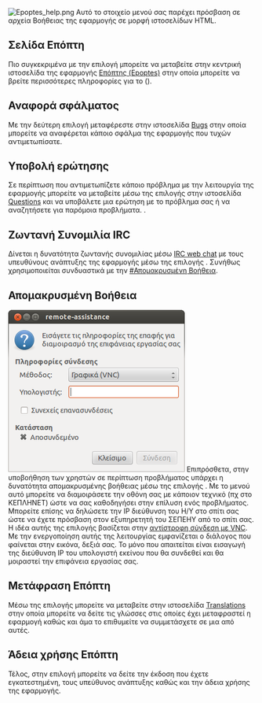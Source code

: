 ![Epoptes_help.png‎](Epoptes_help.png‎ "Epoptes_help.png‎") Αυτό το
στοιχείο μενού σας παρέχει πρόσβαση σε αρχεία Βοήθειας της εφαρμογής
σε μορφή ιστοσελίδων HTML.



## Σελίδα Επόπτη

Πιο συγκεκριμένα με την επιλογή  μπορείτε να μεταβείτε στην κεντρική
ιστοσελίδα της εφαρμογής [Επόπτης (Epoptes)](http://www.epoptes.org)
στην οποία μπορείτε να βρείτε περισσότερες πληροφορίες για το  ().

## Αναφορά σφάλματος

Με την δεύτερη επιλογή  μεταφέρεστε στην ιστοσελίδα
[Bugs](https://bugs.launchpad.net/epoptes) στην οποία μπορείτε να
αναφέρεται κάποιο σφάλμα της εφαρμογής που τυχών αντιμετωπίσατε.

## Υποβολή ερώτησης

Σε περίπτωση που αντιμετωπίζετε κάποιο πρόβλημα με την λειτουργία της
εφαρμογής μπορείτε να μεταβείτε μέσω της επιλογής  στην ιστοσελίδα
[Questions](https://answers.launchpad.net/epoptes) και να υποβάλετε μια
ερώτηση με το πρόβλημα σας ή να αναζητήσετε για παρόμοια προβλήματα. .

## Ζωντανή Συνομιλία IRC

Δίνεται η δυνατότητα ζωντανής συνομιλίας μέσω [IRC web
chat](IRC "wikilink") με τους υπευθύνους ανάπτυξης της εφαρμογής μέσω
της επιλογής . Συνήθως χρησιμοποιείται συνδυαστικά με την
[\#Απομακρυσμένη Βοήθεια](#Απομακρυσμένη_Βοήθεια "wikilink").

## Απομακρυσμένη Βοήθεια

![Epoptes_remote_assistance.png](Epoptes_remote_assistance.png
"Epoptes_remote_assistance.png") Επιπρόσθετα, στην υποβοήθηση των
χρηστών σε περίπτωση προβλήματος υπάρχει η δυνατότητα
απομακρυσμένης βοήθειας μέσω της επιλογής . Με το μενού αυτό
μπορείτε να διαμοιράσετε την οθόνη σας με κάποιον τεχνικό (πχ στο
ΚΕΠΛΗΝΕΤ) ώστε να σας καθοδηγήσει στην επίλυση ενός προβλήματος.
Μπορείτε επίσης να δηλώσετε την IP διεύθυνση του Η/Υ στο σπίτι σας ώστε
να έχετε πρόσβαση στον εξυπηρετητή του ΣΕΠΕΗΥ από το σπίτι σας. Η ιδέα
αυτής της επιλογής βασίζεται στην [αντίστροφη σύνδεση με
VNC](Linux/Προχωρημένα/Απομακρυσμένη_πρόσβαση#Αντίστροφη_σύνδεση_με_VNC "wikilink").
Με την ενεργοποίηση αυτής της λειτουργίας εμφανίζεται ο διάλογος που
φαίνεται στην εικόνα, δεξιά σας. Το μόνο που απαιτείται είναι
εισαγωγή της διεύθυνση IP του υπολογιστή εκείνου που θα συνδεθεί
και θα μοιραστεί την επιφάνεια εργασίας σας.








## Μετάφραση Επόπτη

Μέσω της επιλογής  μπορείτε να μεταβείτε στην ιστοσελίδα
[Translations](http://www.epoptes.org/translations) στην οποία μπορείτε
να δείτε τις γλώσσες στις οποίες έχει μεταφραστεί η εφαρμογή καθώς και
άμα το επιθυμείτε να συμμετάσχετε σε μια από αυτές.

## Άδεια χρήσης Επόπτη

Τέλος, στην επιλογή  μπορείτε να δείτε την έκδοση που έχετε
εγκατεστημένη, τους υπεύθυνος ανάπτυξης καθώς και την άδεια
χρήσης της εφαρμογής.